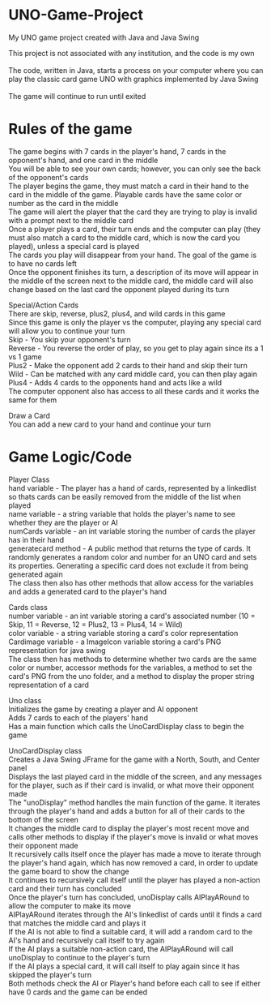 # UNO-Game-Project
My UNO game project created with Java and Java Swing

This project is not associated with any institution, and the code is my own <br />
<br />
The code, written in Java, starts a process on your computer where you can play the classic card game UNO with graphics implemented by Java Swing <br />
<br />
The game will continue to run until exited <br />

# Rules of the game
The game begins with 7 cards in the player's hand, 7 cards in the opponent's hand, and one card in the middle <br />
You will be able to see your own cards; however, you can only see the back of the opponent's cards <br />
The player begins the game, they must match a card in their hand to the card in the middle of the game. Playable cards have the same color or number as the card in the middle <br />
The game will alert the player that the card they are trying to play is invalid with a prompt next to the middle card <br />
Once a player plays a card, their turn ends and the computer can play (they must also match a card to the middle card, which is now the card you played), unless a special card is played <br />
The cards you play will disappear from your hand. The goal of the game is to have no cards left <br />
Once the opponent finishes its turn, a description of its move will appear in the middle of the screen next to the middle card, the middle card will also change based on the last card the opponent played during its turn <br />

Special/Action Cards <br />
There are skip, reverse, plus2, plus4, and wild cards in this game <br />
Since this game is only the player vs the computer, playing any special card will allow you to continue your turn <br />
Skip - You skip your opponent's turn <br />
Reverse - You reverse the order of play, so you get to play again since its a 1 vs 1 game <br />
Plus2 - Make the opponent add 2 cards to their hand and skip their turn <br />
Wild - Can be matched with any card middle card, you can then play again <br />
Plus4 - Adds 4 cards to the opponents hand and acts like a wild <br />
The computer opponent also has access to all these cards and it works the same for them <br />

Draw a Card <br />
You can add a new card to your hand and continue your turn <br />

# Game Logic/Code
Player Class <br />
hand variable - The player has a hand of cards, represented by a linkedlist so thats cards can be easily removed from the middle of the list when played <br />
name variable - a string variable that holds the player's name to see whether they are the player or AI <br />
numCards variable - an int variable storing the number of cards the player has in their hand <br />
generatecard method - A public method that returns the type of cards. It randomly generates a random color and number for an UNO card and sets its properties. Generating a specific card does not exclude it from being generated again <br />
The class then also has other methods that allow access for the variables and adds a generated card to the player's hand <br />

Cards class <br />
number variable - an int variable storing a card's associated number (10 = Skip, 11 = Reverse, 12 = Plus2, 13 = Plus4, 14 = Wild) <br />
color variable - a string variable storing a card's color representation <br />
Cardimage variable - a ImageIcon variable storing a card's PNG representation for java swing <br />
The class then has methods to determine whether two cards are the same color or number, accessor methods for the variables, a method to set the card's PNG from the uno folder, and a method to display the proper string representation of a card <br />

Uno class <br />
Initializes the game by creating a player and AI opponent <br />
Adds 7 cards to each of the players' hand <br />
Has a main function which calls the UnoCardDisplay class to begin the game <br />

UnoCardDisplay class <br />
Creates a Java Swing JFrame for the game with a North, South, and Center panel <br />
Displays the last played card in the middle of the screen, and any messages for the player, such as if their card is invalid, or what move their opponent made <br />
The "unoDisplay" method handles the main function of the game. It iterates through the player's hand and adds a button for all of their cards to the bottom of the screen <br />
It changes the middle card to display the player's most recent move and calls other methods to display if the player's move is invalid or what moves their opponent made <br />
It recursively calls itself once the player has made a move to iterate through the player's hand again, which has now removed a card, in order to update the game board to show the change <br />
It continues to recursively call itself until the player has played a non-action card and their turn has concluded <br />
Once the player's turn has concluded, unoDisplay calls AIPlayARound to allow the computer to make its move <br />
AIPlayARound iterates through the AI's linkedlist of cards until it finds a card that matches the middle card and plays it <br />
If the AI is not able to find a suitable card, it will add a random card to the AI's hand and recursively call itself to try again <br />
If the AI plays a suitable non-action card, the AIPlayARound will call unoDisplay to continue to the player's turn <br />
If the AI plays a special card, it will call itself to play again since it has skipped the player's turn <br />
Both methods check the AI or Player's hand before each call to see if either have 0 cards and the game can be ended <br />

